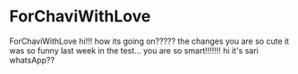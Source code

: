 # ForChaviWithLove
ForChaviWithLove
hi!!!
how its going on?????
the changes
you are so cute
it was so funny last week in the test...
you are so smart!!!!!!!
hi it's sari whatsApp??

